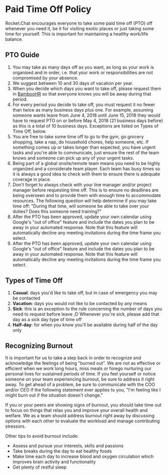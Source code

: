 # Paid Time Off Policy

Rocket.Chat encourages everyone to take some paid time off (PTO) off whenever you need it, be it for visiting exotic places or just taking some time for yourself. This is important for maintaining a healthy work/life balance.

## PTO Guide

1. You may take as many days off as you want, as long as your work is organised and in order, i.e. that your work or responsibilities are not compromised by your absence.
2. We suggest between 10 and 30 days of vacation per year.
3. When you decide which days you want to take off, please request them in [BambooHR](https://rocketchat.bamboohr.com) so that everyone knows you will be away during that period.
4. For every period you decide to take off, you must request it no fewer than twice as many business days plus one. For example, assuming someone wants leave from June 4, 2018 until June 15, 2018 they would have to request PTO on or before May 4, 2018 (21 business days before) as this is a total of 10 business days.  Exceptions are listed on Types of Time Off, below.
5. You are free to take some time off to go to the gym, go grocery shopping, take a nap, do household chores, help someone, etc. If something comes up or takes longer than expected, you have urgent tasks and you're able to communicate, just ensure the rest of the team knows and someone can pick up any of your urgent tasks.
6. Being part of a global onsite/remote team means you need to be highly organized and a considerate team player. Each team has busy times so it is always a good idea to check with them to ensure there is adequate coverage in place.
7. Don't forget to always check with your line manager and/or project manager before requesting time off. This is to ensure no deadlines are being overseen and to provide them with enough time to accommodate resources. The following question will help determine if you may take time off: "During that time, will someone be able to take over your duties? Does this someone need training?"
8. After the PTO has been approved, update your own calendar using Google's "out of office" feature and include the dates you plan to be away in your automated response. Note that this feature will automatically decline any meeting invitations during the time frame you select.
9. After the PTO has been approved, update your own calendar using Google's "out of office" feature and include the dates you plan to be away in your automated response. Note that this feature will automatically decline any meeting invitations during the time frame you select.


## Types of Time Off

1. **Casual**: days you'd like to take off, but in case of emergency you may be contacted
2. **Vacation**: days you would not like to be contacted by any means
3. **Sick**: this is an exception to the rule concerning the number of days you need to request before leave ;D Whenever you're sick, please add that day as a sick day type of time off
4. **Half-day**: for when you know you'll be available during half of the day only

## Recognizing Burnout

It is important for us to take a step back in order to recognize and acknowledge the feelings of being "burned out". We are not as effective or efficient when we work long hours, miss meals or forego nurturing our personal lives for sustained periods of time. If you feel yourself or notice someone on your team experiencing burnout, be sure to address it right away. To get ahead of a problem, be sure to communicate with the COO and/or CEO if the following statement ever applies to you, "I'm feeling like I might burn out if the situation doesn't change."

If you or your peers are showing signs of burnout, you should take time out to focus on things that relax you and improve your overall health and welfare. We as a team should address burnout right away by discussing options with each other to evaluate the workload and manage contributing stressors.

Other tips to avoid burnout include:

- Assess and pursue your interests, skills and passions
- Take breaks during the day to eat healthy foods
- Make time each day to increase blood and oxygen circulation which improves brain activity and functionality
- Get plenty of restful sleep
